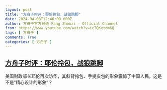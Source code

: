 ```yaml
---
layout: post
title: "方舟子时评：耶伦拎包，战狼跳脚"
date: 2024-04-08T12:46:09.000Z
author: 方舟子官方频道 Fang Zhouzi - Official Channel
from: https://www.youtube.com/watch?v=icTQKetdm6Q
tags: [ 方舟子 ]
comments: True
categories: [ 方舟子 ]
---
```

<!--1712580369000-->
[方舟子时评：耶伦拎包，战狼跳脚](https://www.youtube.com/watch?v=icTQKetdm6Q)
------

<div>
美国财政部长耶伦再次访华，其斜背挎包、手提皮包的形象震惊了中国人民。这是不是“精心设计的形象”？
</div>
